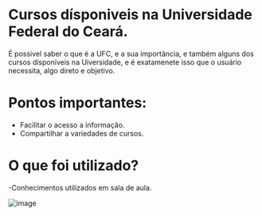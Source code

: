 # Cursos dísponiveis na Universidade Federal do Ceará.
 É possivel saber o que é a UFC, e a sua importância, e também alguns dos cursos dísponiveis na Uiversidade,
 e é exatamenete isso que o usuário necessita, algo direto e objetivo.
# Pontos importantes: 
- Facilitar o acesso a informação.
- Compartilhar a variedades de cursos.
# O que foi utilizado?
-Conhecimentos utilizados em sala de aula.

![image](https://github.com/terezafabiula/parcialappufc/assets/150807884/71dd9ce0-e69e-4a85-bead-85a0dadf77d1)

